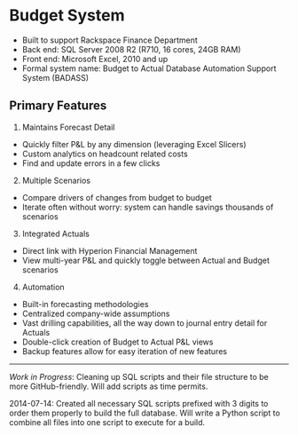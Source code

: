 # Budget System
- Built to support Rackspace Finance Department
- Back end: SQL Server 2008 R2 (R710, 16 cores, 24GB RAM)
- Front end: Microsoft Excel, 2010 and up
- Formal system name: Budget to Actual Database Automation Support System (BADASS)

## Primary Features
1. Maintains Forecast Detail
 - Quickly filter P&L by any dimension (leveraging Excel Slicers)
 - Custom analytics on headcount related costs
 - Find and update errors in a few clicks

2. Multiple Scenarios
 - Compare drivers of changes from budget to budget
 - Iterate often without worry: system can handle savings thousands of scenarios

3. Integrated Actuals
 - Direct link with Hyperion Financial Management
 - View multi-year P&L and quickly toggle between Actual and Budget scenarios

4. Automation
 - Built-in forecasting methodologies
 - Centralized company-wide assumptions
 - Vast drilling capabilities, all the way down to journal entry detail for Actuals
 - Double-click creation of Budget to Actual P&L views
 - Backup features allow for easy iteration of new features

---

*Work in Progress*: Cleaning up SQL scripts and their file structure to be more GitHub-friendly. Will add scripts as time permits.

2014-07-14: Created all necessary SQL scripts prefixed with 3 digits to order them properly to build the full database. Will write a Python script to combine all files into one script to execute for a build.